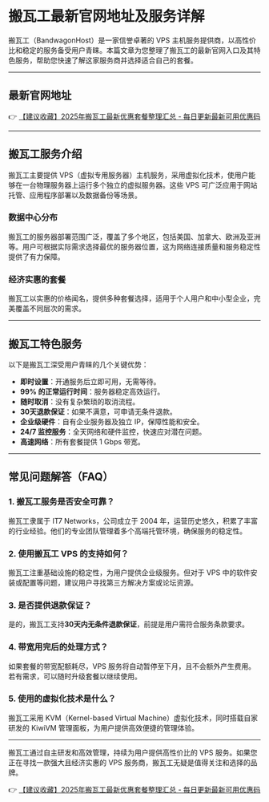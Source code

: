 # 搬瓦工最新官网地址及服务详解

搬瓦工（BandwagonHost）是一家信誉卓著的 VPS 主机服务提供商，以高性价比和稳定的服务备受用户青睐。本篇文章为您整理了搬瓦工的最新官网入口及其特色服务，帮助您快速了解这家服务商并选择适合自己的套餐。

---

## 最新官网地址

👉 [【建议收藏】2025年搬瓦工最新优惠套餐整理汇总 - 每日更新最新可用优惠码](https://bit.ly/banwagon)

---

## 搬瓦工服务介绍

搬瓦工主要提供 VPS（虚拟专用服务器）主机服务，采用虚拟化技术，使用户能够在一台物理服务器上运行多个独立的虚拟服务器。这些 VPS 可广泛应用于网站托管、应用程序部署以及数据备份等场景。

### 数据中心分布  
搬瓦工的服务器部署范围广泛，覆盖了多个地区，包括美国、加拿大、欧洲及亚洲等。用户可根据实际需求选择最优的服务器位置，这为网络连接质量和服务稳定性提供了有力保障。

### 经济实惠的套餐
搬瓦工以实惠的价格闻名，提供多种套餐选择，适用于个人用户和中小型企业，完美覆盖不同层次的需求。

---

## 搬瓦工特色服务

以下是搬瓦工深受用户青睐的几个关键优势：

- **即时设置**：开通服务后立即可用，无需等待。
- **99% 的正常运行时间**：服务器稳定高效运行。
- **随时取消**：没有复杂繁琐的取消流程。
- **30天退款保证**：如果不满意，可申请无条件退款。
- **企业级硬件**：自有企业服务器及独立 IP，保障性能和安全。
- **24/7 监控服务**：全天网络和硬件监控，快速应对潜在问题。
- **高速网络**：所有套餐提供 1 Gbps 带宽。

---

## 常见问题解答（FAQ）

### 1. 搬瓦工服务是否安全可靠？
搬瓦工隶属于 IT7 Networks，公司成立于 2004 年，运营历史悠久，积累了丰富的行业经验。他们的专业团队管理着多个高端托管环境，确保服务的稳定性。

### 2. 使用搬瓦工 VPS 的支持如何？
搬瓦工注重基础设施的稳定性，为用户提供企业级服务。但对于 VPS 中的软件安装或配置等问题，建议用户寻找第三方解决方案或论坛资源。

### 3. 是否提供退款保证？
是的，搬瓦工支持**30天内无条件退款保证**，前提是用户需符合服务条款要求。

### 4. 带宽用完后的处理方式？
如果套餐的带宽配额耗尽，VPS 服务将自动暂停至下月，且不会额外产生费用。若有需求，可以随时升级套餐以继续使用。

### 5. 使用的虚拟化技术是什么？
搬瓦工采用 KVM（Kernel-based Virtual Machine）虚拟化技术，同时搭载自家研发的 KiwiVM 管理面板，为用户提供高效便捷的管理体验。

---

搬瓦工通过自主研发和高效管理，持续为用户提供高性价比的 VPS 服务。如果您正在寻找一款强大且经济实惠的 VPS 服务商，搬瓦工无疑是值得关注和选择的品牌。

👉 [【建议收藏】2025年搬瓦工最新优惠套餐整理汇总 - 每日更新最新可用优惠码](https://bit.ly/banwagon)